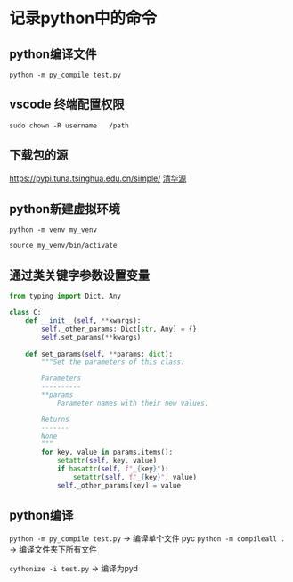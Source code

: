 # 记录python中的命令

## python编译文件

`python -m py_compile test.py`

## vscode 终端配置权限

`sudo chown -R username   /path`

## 下载包的源

https://pypi.tuna.tsinghua.edu.cn/simple/ [清华源](https://pypi.tuna.tsinghua.edu.cn/simple/ "清华源")

## python新建虚拟环境

`python -m venv my_venv`

`source my_venv/bin/activate`

## 通过类关键字参数设置变量

```python
from typing import Dict, Any

class C:
    def __init__(self, **kwargs):
        self._other_params: Dict[str, Any] = {}
        self.set_params(**kwargs)
  
    def set_params(self, **params: dict):
        """Set the parameters of this class.

        Parameters
        ----------
        **params
            Parameter names with their new values.

        Returns
        -------
        None
        """
        for key, value in params.items():
            setattr(self, key, value)
            if hasattr(self, f"_{key}"):
                setattr(self, f"_{key}", value)
            self._other_params[key] = value
```

## python编译

`python -m py_compile test.py`  -> 编译单个文件 pyc
`python -m compileall .` -> 编译文件夹下所有文件

`cythonize -i test.py` -> 编译为pyd
